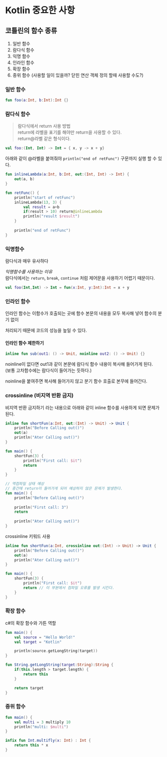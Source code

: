 Kotlin 중요한 사항
================

## 코틀린의 함수 종류
1. 일반 함수
2. 람다식 함수
3. 익명 함수
4. 인라인 함수
5. 확장 함수
6. 중위 함수 (사용할 일이 있을까? 닫힌 연산 객체 정의 할때 사용할 수도?)

### 일반 함수
```kotlin
fun foo(a:Int, b:Int):Int {}
```

### 람다식 함수

> 람다식에서 return 사용 방법<br>
> return에 라벨을 표기를 해야만 return을 사용할 수 있다. <br>
> return@라벨 같은 형식이다.

```kotlin
val foo:(Int, Int) -> Int = { x, y -> x + y}
```

아래와 같이 @라벨을 붙여줘야 `println("end of retFunc")` 구문까지 실행 할 수 있다.
```kotlin
fun inlineLambda(a:Int, b:Int, out:(Int, Int) -> Int) {
    out(a, b)
}

fun retFunc() {
    println("start of retFunc")
    inlineLambda(13, 3) {
        val result = a+b
        if(result > 10) return@inlineLambda
        println("result $result")
    }
    
    println("end of retFunc")
}
```

### 익명함수
람다식과 매우 유사하다

*익명함수를 사용하는 이유*<br>
람다식에서는 `return`, `break`, `continue` 처럼 제어문을 사용하기 어렵기 때문이다.

```kotlin
val foo(Int,Int) -> Int = fun(x:Int, y:Int):Int = x + y
```

### 인라인 함수
인라인 함수는 이함수가 호출되는 곳에 함수 본문의 내용을 모두 복사해 넣어 함수의 분기 없이

처리되기 때문에 코드의 성능을 높일 수 있다.

#### 인라인 함수 제한하기

```kotlin
inline fun sub(out1: () -> Unit, noinline out2: () -> Unit) {}
```

noinline이 없다면 out1과 같이 본문에 람다식 함수 내용이 복사해 들어가게 된다.<br>
(보통 고차함수에는 람다식이 들어가는 듯하다.)

noinline을 붙여주면 복사해 들어가지 않고 분기 함수 호출로 본무에 들어간다.

### crossinline (비지역 반환 금지)

비지역 반환 금지하기 라는 내용으로 아래와 같이 inline 함수를 사용하게 되면 문제가 된다.
```kotlin
inline fun shortFun(a:Int, out:(Int) -> Unit) -> Unit {
    println("Before Calling out()")
    out(a)
    println("Ater Calling out()")
}

fun main() {
    shortFun(3) { 
        println("First call: $it")
        return
    }
}

// 역컴파일 상태 예상
// 중간에 return이 들어가게 되어 예상하지 않은 문제가 발생한다.
fun main() {
    println("Before Calling out()")
    
    println("First call: 3")
    return
    
    println("Ater Calling out()")
}
```

crossinline 키워드 사용
```kotlin
inline fun shortFun(a:Int, crossinline out:(Int) -> Unit) -> Unit {
    println("Before Calling out()")
    out(a)
    println("Ater Calling out()")
}

fun main() {
    shortFun(3) { 
        println("First call: $it")
        return // 이 부분에서 컴파일 오류를 발생 시킨다.
    }
}
```

### 확장 함수

c#의 확장 함수와 가튼 역할

```kotlin
fun main() {
    val source = "Hello World!"
    val target = "Kotlin"

    println(source.getLongString(target))
}

fun String.getLongString(target:String):String {
    if(this.length > target.length) {
        return this
    }

    return target
}
```

### 중위 함수
```kotlin
fun main() {
    val multi = 3 multiply 10
    println("multi: $multi")
}

infix fun Int.multifly(x: Int) : Int {
    return this * x
}
```